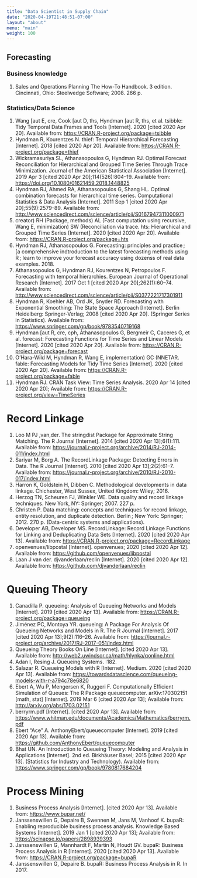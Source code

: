 ```yaml
---
title: "Data Scientist in Supply Chain"
date: "2020-04-19T21:48:51-07:00"
layout: "about"
menu: "main"
weight: 100
---
```


## Forecasting

### Business knowledge

1. Sales and Operations Planning The How-To Handbook. 3 edition. Cincinnati, Ohio: Steelwedge Software; 2008. 266 p. 

### Statistics/Data Science

1. Wang  [aut E, cre, Cook  [aut D, ths, Hyndman  [aut R, ths, et al. tsibble: Tidy Temporal Data Frames and Tools [Internet]. 2020 [cited 2020 Apr 20]. Available from: https://CRAN.R-project.org/package=tsibble
2. Hyndman R, Kourentzes N. thief: Temporal Hierarchical Forecasting [Internet]. 2018 [cited 2020 Apr 20]. Available from: https://CRAN.R-project.org/package=thief
3. Wickramasuriya SL, Athanasopoulos G, Hyndman RJ. Optimal Forecast Reconciliation for Hierarchical and Grouped Time Series Through Trace Minimization. Journal of the American Statistical Association [Internet]. 2019 Apr 3 [cited 2020 Apr 20];114(526):804–19. Available from: https://doi.org/10.1080/01621459.2018.1448825
4. Hyndman RJ, Ahmed RA, Athanasopoulos G, Shang HL. Optimal combination forecasts for hierarchical time series. Computational Statistics & Data Analysis [Internet]. 2011 Sep 1 [cited 2020 Apr 20];55(9):2579–89. Available from: http://www.sciencedirect.com/science/article/pii/S0167947311000971
5. creator) RH (Package, methods) AL (Fast computation using recursive, Wang E, minimization) SW (Reconciliation via trace. hts: Hierarchical and Grouped Time Series [Internet]. 2020 [cited 2020 Apr 20]. Available from: https://CRAN.R-project.org/package=hts
6. Hyndman RJ, Athanasopoulos G. Forecasting: principles and practice ; [a comprehensive indtroduction to the latest forecasting methods using R ; learn to improve your forecast accuracy using dozenss of real data examples. 2018. 
7. Athanasopoulos G, Hyndman RJ, Kourentzes N, Petropoulos F. Forecasting with temporal hierarchies. European Journal of Operational Research [Internet]. 2017 Oct 1 [cited 2020 Apr 20];262(1):60–74. Available from: http://www.sciencedirect.com/science/article/pii/S0377221717301911
8. Hyndman R, Koehler AB, Ord JK, Snyder RD. Forecasting with Exponential Smoothing: The State Space Approach [Internet]. Berlin Heidelberg: Springer-Verlag; 2008 [cited 2020 Apr 20]. (Springer Series in Statistics). Available from: https://www.springer.com/gp/book/9783540719168
9. Hyndman  [aut R, cre, cph, Athanasopoulos G, Bergmeir C, Caceres G, et al. forecast: Forecasting Functions for Time Series and Linear Models [Internet]. 2020 [cited 2020 Apr 20]. Available from: https://CRAN.R-project.org/package=forecast
10. O’Hara-Wild M, Hyndman R, Wang E, implementation) GC (NNETAR. fable: Forecasting Models for Tidy Time Series [Internet]. 2020 [cited 2020 Apr 20]. Available from: https://CRAN.R-project.org/package=fable
11. Hyndman RJ. CRAN Task View: Time Series Analysis. 2020 Apr 14 [cited 2020 Apr 20]; Available from: https://CRAN.R-project.org/view=TimeSeries

# Record Linkage

1. Loo M PJ ,van,der. The stringdist Package for Approximate String Matching. The R Journal [Internet]. 2014 [cited 2020 Apr 13];6(1):111. Available from: https://journal.r-project.org/archive/2014/RJ-2014-011/index.html
2. Sariyar M, Borg A. The RecordLinkage Package: Detecting Errors in Data. The R Journal [Internet]. 2010 [cited 2020 Apr 13];2(2):61–7. Available from: https://journal.r-project.org/archive/2010/RJ-2010-017/index.html
3. Harron K, Goldstein H, Dibben C. Methodological developments in data linkage. Chichester, West Sussex, United Kingdom: Wiley; 2016. 
4. Herzog TN, Scheuren FJ, Winkler WE. Data quality and record linkage techniques. New York, NY: Springer; 2007. 227 p. 
5. Christen P. Data matching: concepts and techniques for record linkage, entity resolution, and duplicate detection. Berlin ; New York: Springer; 2012. 270 p. (Data-centric systems and applications). 
6. Developer AB, Developer MS. RecordLinkage: Record Linkage Functions for Linking and Deduplicating Data Sets [Internet]. 2020 [cited 2020 Apr 13]. Available from: https://CRAN.R-project.org/package=RecordLinkage
7. openvenues/libpostal [Internet]. openvenues; 2020 [cited 2020 Apr 12]. Available from: https://github.com/openvenues/libpostal
8. Laan J van der. djvanderlaan/reclin [Internet]. 2020 [cited 2020 Apr 12]. Available from: https://github.com/djvanderlaan/reclin


# Queuing Theory

1. Canadilla P. queueing: Analysis of Queueing Networks and Models [Internet]. 2019 [cited 2020 Apr 13]. Available from: https://CRAN.R-project.org/package=queueing
2. Jiménez PC, Montoya YR. queueing: A Package For Analysis Of Queueing Networks and Models in R. The R Journal [Internet]. 2017 [cited 2020 Apr 13];9(2):116–26. Available from: https://journal.r-project.org/archive/2017/RJ-2017-051/index.html
3. Queueing Theory Books On Line [Internet]. [cited 2020 Apr 13]. Available from: http://web2.uwindsor.ca/math/hlynka/qonline.html
4. Adan I, Resing J. Queueing Systems. :182. 
5. Salazar R. Queueing Models with R [Internet]. Medium. 2020 [cited 2020 Apr 13]. Available from: https://towardsdatascience.com/queueing-models-with-r-a794c78e6820
6. Ebert A, Wu P, Mengersen K, Ruggeri F. Computationally Efficient Simulation of Queues: The R Package queuecomputer. arXiv:170302151 [math, stat] [Internet]. 2019 Mar 6 [cited 2020 Apr 13]; Available from: http://arxiv.org/abs/1703.02151
7. berryrm.pdf [Internet]. [cited 2020 Apr 13]. Available from: https://www.whitman.edu/documents/Academics/Mathematics/berryrm.pdf
8. Ebert “Ace” A. AnthonyEbert/queuecomputer [Internet]. 2019 [cited 2020 Apr 13]. Available from: https://github.com/AnthonyEbert/queuecomputer
9. Bhat UN. An Introduction to Queueing Theory: Modeling and Analysis in Applications [Internet]. 2nd ed. Birkhäuser Basel; 2015 [cited 2020 Apr 13]. (Statistics for Industry and Technology). Available from: https://www.springer.com/gp/book/9780817684204

# Process Mining

1. Business Process Analysis [Internet]. [cited 2020 Apr 13]. Available from: https://www.bupar.net/
2. Janssenswillen G, Depaire B, Swennen M, Jans M, Vanhoof K. bupaR: Enabling reproducible business process analysis. Knowledge Based Systems [Internet]. 2019 Jan 1 [cited 2020 Apr 13]; Available from: https://scinapse.io/papers/2898939393
3. Janssenswillen G, Mannhardt F, Martin N, Houdt GV. bupaR: Business Process Analysis in R [Internet]. 2020 [cited 2020 Apr 13]. Available from: https://CRAN.R-project.org/package=bupaR
4. Janssenswillen G, Depaire B. bupaR: Business Process Analysis in R. In 2017. 
